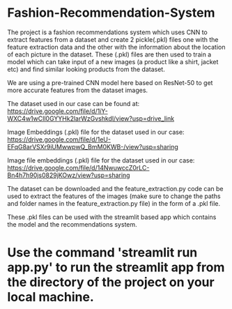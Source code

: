 # Fashion-Recommendation-System

The project is a fashion recommendations system which uses CNN to extract features from a dataset and create 2 pickle(.pkl) files one with the feature extraction data and the other with the information
about the location of each picture in the dataset. These (.pkl) files are then used to train a model which can take input of a new images (a product like a shirt, jacket etc) and find similar looking
products from the dataset.

We are using a pre-trained CNN model here based on ResNet-50 to get more accurate features from the dataset images.

The dataset used in our case can be found at:
https://drive.google.com/file/d/1iY-WXC4w1wCIl0GYYHk2larWzGvshkdl/view?usp=drive_link

Image Embeddings (.pkl) file for the dataset used in our case:
https://drive.google.com/file/d/1eU-EFqG8arVSXr9iUMwwpwQ_BmM0KWB-/view?usp=sharing

Image file embeddings (.pkl) file for the dataset used in our case:
https://drive.google.com/file/d/14NwuwccZ0rLC-Bn4h7h90js0829jKOwz/view?usp=sharing

The dataset can be downloaded and the feature_extraction.py code can be used to extract the features of the images (make sure to change the paths and folder names in the feature_extraction.py file) 
in the form of a .pkl file.

These .pkl files can be used with the streamlit based app which contains the model and the recommendations system.

# Use the command 'streamlit run app.py' to run the streamlit app from the directory of the project on your local machine.
